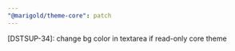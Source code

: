 ```yaml
---
"@marigold/theme-core": patch
---
```


[DSTSUP-34]: change bg color in textarea if read-only core theme
